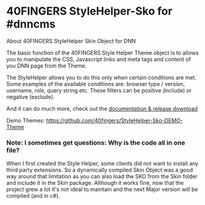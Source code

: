 # 40FINGERS StyleHelper-Sko for #dnncms

About 40FINGERS StyleHelper Skin Object for DNN

The basic function of the 40FINGERS Style Helper Theme object is to allows you to manipulate the CSS, Javascript links and meta tags and content of you DNN page from the Theme.

The StyleHelper allows you to do this only when certain conditions are met.
Some examples of the available conditions are: browser type / version, username, role, query string etc.
These filters can be positive (include) or negative (exclude).

And it can do much more, check out the [documentation & release download](https://www.40fingers.net/Products/DNN-Stylehelper)

Demo Themes: https://github.com/40fingers/StyleHelper-Sko-DEMO-Theme

### Note: I sometimes get questions: Why is the code all in one file?

When I first created the Style Helper, some clients did not want to install any third party extensions.
So a dynamically compiled Skin Object was a good way around that limitation as you can also load the SKO from the Skin folder and include it in the Skin package.
Although it works fine, now that the project grew a lot it's not ideal to maintain and the next Major version will be compiled (and in c#).
